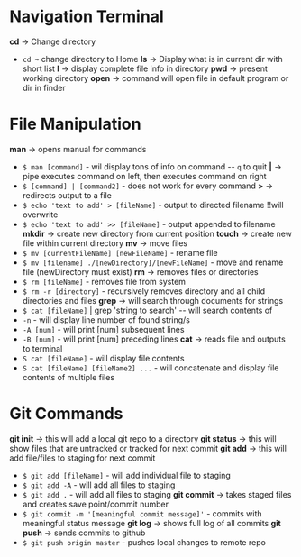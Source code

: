 # Navigation Terminal
**cd** -> Change directory
- `cd ~` change directory to Home
**ls** -> Display what is in current dir with short list
**l** -> display complete file info in directory
**pwd** -> present working directory
**open** -> command will open file in default program or dir in finder

# File Manipulation
**man** -> opens manual for commands
- `$ man [command]` - wil display tons of info on command -- `q` to quit
**|** -> pipe executes command on left, then executes command on right
- `$ [command] | [command2]` - does not work for every command
**>** -> redirects output to a file
- `$ echo 'text to add' > [fileName]` - output to directed filename !!will overwrite
- `$ echo 'text to add' >> [fileName]` - output appended to filename
**mkdir** -> create new directory from current position
**touch** -> create new file within current directory
**mv** -> move files
- `$ mv [currentFileName] [newFileName]` - rename file
- `$ mv [filename] ./[newDirectory]/[newFileName]` - move and rename file (newDirectory must exist)
**rm** -> removes files or directories
- `$ rm [fileName]` - removes file from system
- `$ rm -r [directory]` - recursively removes directory and all child directories and files
**grep** -> will search through documents for strings
- `$ cat [fileName]` | grep 'string to search' -- will search contents of
- `-n` - will display line number of found string/s
- `-A [num]` -  will print [num] subsequent lines
- `-B [num]` - will print [num] preceding lines
**cat** -> reads file and outputs to terminal
- `S cat [fileName]` - will display file contents
- `S cat [fileName] [fileName2] ...` - will concatenate and display file contents of multiple files


# Git Commands
**git init** -> this will add a local git repo to a directory
**git status** -> this will show files that are untracked or tracked for next commit
**git add** -> this will add file/files to staging for next commit
- `$ git add [fileName]` - will add individual file to staging
- `$ git add -A` - will add all files to staging
- `$ git add .` - will add all files to staging
**git commit** -> takes staged files and creates save point/commit number
- `$ git commit -m '[meaningful commit message]'` - commits with meaningful status message
**git log** -> shows full log of all commits
**git push** -> sends commits to github
- `$ git push origin master` - pushes local changes to remote repo
